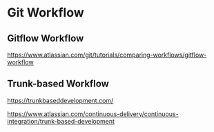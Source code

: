 # Git Workflow

## Gitflow Workflow

<https://www.atlassian.com/git/tutorials/comparing-workflows/gitflow-workflow>

## Trunk-based Workflow

<https://trunkbaseddevelopment.com/>

<https://www.atlassian.com/continuous-delivery/continuous-integration/trunk-based-development>
